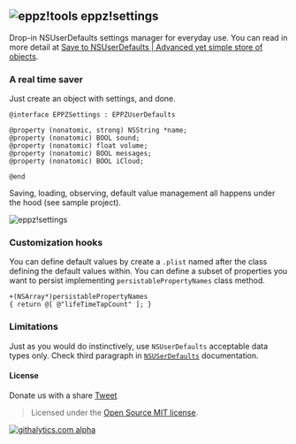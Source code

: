 ## ![eppz!tools](http://www.eppz.eu/beacons/eppz!.png) eppz!settings
Drop-in NSUserDefaults settings manager for everyday use. You can read in more detail at [Save to NSUserDefaults | Advanced yet simple store of objects](http://eppz.eu/blog/save-to-nsuserdefaults/).

### A real time saver
Just create an object with settings, and done.
```
@interface EPPZSettings : EPPZUserDefaults

@property (nonatomic, strong) NSString *name;
@property (nonatomic) BOOL sound;
@property (nonatomic) float volume;
@property (nonatomic) BOOL messages;
@property (nonatomic) BOOL iCloud;

@end
```
Saving, loading, observing, default value management all happens under the hood (see sample project).

![eppz!settings](http://eppz.eu/blog/wp-content/uploads/save_objects_to_nsuserdefaults.png)

### Customization hooks

You can define default values by create a `.plist` named after the class defining the default values within.
You can define a subset of properties you want to persist implementing `persistablePropertyNames` class method.
```
+(NSArray*)persistablePropertyNames
{ return @[ @"lifeTimeTapCount" ]; }
```

### Limitations

Just as you would do instinctively, use `NSUserDefaults` acceptable data types only. Check third paragraph in [`NSUSerDefaults`](http://developer.apple.com/library/mac/#documentation/Cocoa/Reference/Foundation/Classes/NSUserDefaults_Class/Reference/Reference.html) documentation.

#### License

Donate us with a share <a href="https://twitter.com/share" class="twitter-share-button" data-url="https://github.com/eppz/eppz-settings" data-text="A Drop-in NSUserDefaults settings manager for everyday use. #iosdev #tools via @_eppz" data-size="large">Tweet</a>
<script>!function(d,s,id){var js,fjs=d.getElementsByTagName(s)[0],p=/^http:/.test(d.location)?'http':'https';if(!d.getElementById(id)){js=d.createElement(s);js.id=id;js.src=p+'://platform.twitter.com/widgets.js';fjs.parentNode.insertBefore(js,fjs);}}(document, 'script', 'twitter-wjs');</script>


> Licensed under the [Open Source MIT license](http://en.wikipedia.org/wiki/MIT_License).

[![githalytics.com alpha](https://cruel-carlota.pagodabox.com/0bc3cb553edfb0077e022a7bc524332b "githalytics.com")](http://githalytics.com/eppz/eppz-settings)
